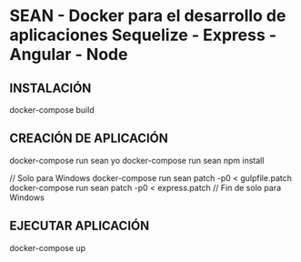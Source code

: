 # SEAN - Docker para el desarrollo de aplicaciones Sequelize - Express - Angular - Node
## INSTALACIÓN

docker-compose build

## CREACIÓN DE APLICACIÓN

docker-compose run sean yo
docker-compose run sean npm install

// Solo para Windows
docker-compose run sean patch -p0 < gulpfile.patch
docker-compose run sean patch -p0 < express.patch
// Fin de solo para Windows

## EJECUTAR APLICACIÓN

docker-compose up

